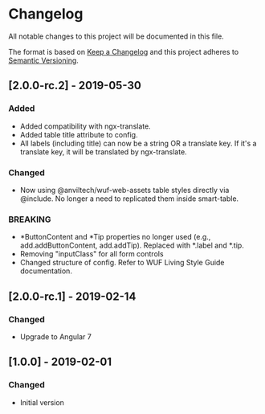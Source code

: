 # Changelog

All notable changes to this project will be documented in this file.

The format is based on [Keep a Changelog](http://keepachangelog.com/en/1.0.0/)
and this project adheres to [Semantic Versioning](http://semver.org/spec/v2.0.0.html).


## [2.0.0-rc.2] - 2019-05-30
### Added
- Added compatibility with ngx-translate.
- Added table title attribute to config.
- All labels (including title) can now be a string OR a translate key.  If it's a translate key, it will be translated by ngx-translate.
### Changed
- Now using @anviltech/wuf-web-assets table styles directly via @include.  No longer a need to replicated them inside smart-table.
### BREAKING
- *ButtonContent and *Tip properties no longer used (e.g., add.addButtonContent, add.addTip).  Replaced with *.label and *.tip.
- Removing "inputClass" for all form controls
- Changed structure of config.  Refer to WUF Living Style Guide documentation.

## [2.0.0-rc.1] - 2019-02-14
### Changed
- Upgrade to Angular 7

## [1.0.0] - 2019-02-01
### Changed
- Initial version
